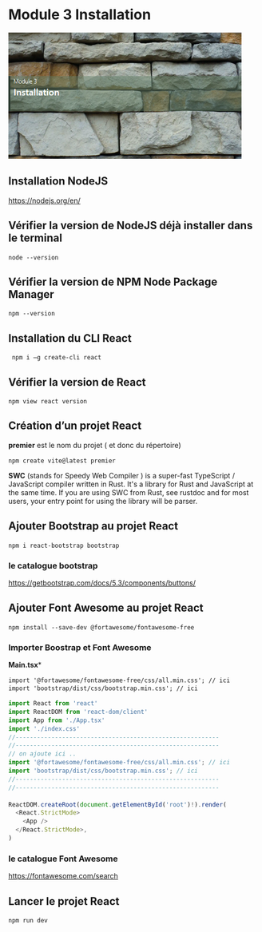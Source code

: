 # Module 3 Installation
![module-7](../img/03/module-3.png)

## Installation NodeJS
https://nodejs.org/en/
  
## Vérifier la version de NodeJS déjà installer dans le terminal
```
node --version
```
  
## Vérifier la version de NPM Node Package Manager
```
npm --version
```

## Installation du CLI React
```
 npm i –g create-cli react
```
  
## Vérifier la version de React
```
npm view react version
```
  
## Création d’un projet React
**premier** est le nom du projet ( et donc du répertoire)
```
npm create vite@latest premier
```
**SWC** (stands for Speedy Web Compiler ) is a super-fast TypeScript / JavaScript compiler written in Rust. It's a library for Rust and JavaScript at the same time. If you are using SWC from Rust, see rustdoc and for most users, your entry point for using the library will be parser.

## Ajouter Bootstrap au projet React
 ```
 npm i react-bootstrap bootstrap
 ```
### le catalogue bootstrap
https://getbootstrap.com/docs/5.3/components/buttons/
   
## Ajouter Font Awesome au projet React
```
npm install --save-dev @fortawesome/fontawesome-free
```

### Importer Boostrap et Font  Awesome
  
**Main.tsx***  

```tsx
import '@fortawesome/fontawesome-free/css/all.min.css'; // ici 
import 'bootstrap/dist/css/bootstrap.min.css'; // ici 
``` 
```ts
import React from 'react'
import ReactDOM from 'react-dom/client'
import App from './App.tsx'
import './index.css'
//---------------------------------------------------------
//---------------------------------------------------------
// on ajoute ici ..
import '@fortawesome/fontawesome-free/css/all.min.css'; // ici 
import 'bootstrap/dist/css/bootstrap.min.css'; // ici 
//---------------------------------------------------------
//---------------------------------------------------------

ReactDOM.createRoot(document.getElementById('root')!).render(
  <React.StrictMode>
    <App />
  </React.StrictMode>,
)
```

### le catalogue Font Awesome
https://fontawesome.com/search


## Lancer le projet React
```
npm run dev
```



  
